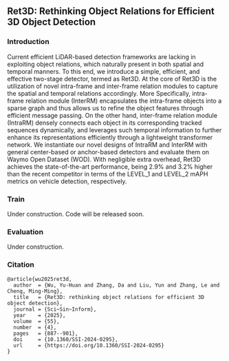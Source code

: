 ## Ret3D: Rethinking Object Relations for Efficient 3D Object Detection

### Introduction 

Current efficient LiDAR-based detection frameworks are lacking in exploiting object relations, which
naturally present in both spatial and temporal manners. To this end, we introduce a simple, efficient, and effective
two-stage detector, termed as Ret3D. At the core of Ret3D is the utilization of novel intra-frame and inter-frame
relation modules to capture the spatial and temporal relations accordingly. More Specifically, intra-frame relation
module (InterRM) encapsulates the intra-frame objects into a sparse graph and thus allows us to refine the object
features through efficient message passing. On the other hand, inter-frame relation module (IntraRM) densely
connects each object in its corresponding tracked sequences dynamically, and leverages such temporal information
to further enhance its representations efficiently through a lightweight transformer network. We instantiate our
novel designs of IntraRM and InterRM with general center-based or anchor-based detectors and evaluate them on
Waymo Open Dataset (WOD). With negligible extra overhead, Ret3D achieves the state-of-the-art performance,
being 2.9% and 3.2% higher than the recent competitor in terms of the LEVEL_1 and LEVEL_2 mAPH metrics
on vehicle detection, respectively.

### Train

Under construction. Code will be released soon.

### Evaluation

Under construction.

### Citation

````
@article{wu2025ret3d,
  author  = {Wu, Yu-Huan and Zhang, Da and Liu, Yun and Zhang, Le and Cheng, Ming-Ming},
  title   = {Ret3D: rethinking object relations for efficient 3D object detection},
  journal = {Sci~Sin~Inform},
  year    = {2025},
  volume  = {55},
  number  = {4},
  pages   = {887--901},
  doi     = {10.1360/SSI-2024-0295},
  url     = {https://doi.org/10.1360/SSI-2024-0295}
}
````
